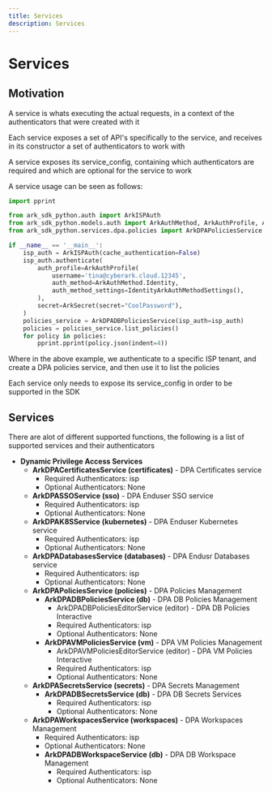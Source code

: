```yaml
---
title: Services
description: Services
---
```


# Services

## Motivation
A service is whats executing the actual requests, in a context of the authenticators that were created with it

Each service exposes a set of API's specifically to the service, and receives in its constructor a set of authenticators to work with

A service exposes its service_config, containing which authenticators are required and which are optional for the service to work

A service usage can be seen as follows:

```python
import pprint

from ark_sdk_python.auth import ArkISPAuth
from ark_sdk_python.models.auth import ArkAuthMethod, ArkAuthProfile, ArkSecret, IdentityArkAuthMethodSettings
from ark_sdk_python.services.dpa.policies import ArkDPAPoliciesService

if __name__ == '__main__':
    isp_auth = ArkISPAuth(cache_authentication=False)
    isp_auth.authenticate(
        auth_profile=ArkAuthProfile(
            username='tina@cyberark.cloud.12345',
            auth_method=ArkAuthMethod.Identity,
            auth_method_settings=IdentityArkAuthMethodSettings(),
        ),
        secret=ArkSecret(secret="CoolPassword"),
    )
    policies_service = ArkDPADBPoliciesService(isp_auth=isp_auth)
    policies = policies_service.list_policies()
    for policy in policies:
        pprint.pprint(policy.json(indent=4))
```

Where in the above example, we authenticate to a specific ISP tenant, and create a DPA policies service, and then use it to list the policies

Each service only needs to expose its service_config in order to be supported in the SDK

## Services
There are alot of different supported functions, the following is a list of supported services and their authenticators

- <b>Dynamic Privilege Access Services</b>
    - <b>ArkDPACertificatesService (certificates)</b> - DPA Certificates service
        - Required Authenticators: isp
        - Optional Authenticators: None
    - <b>ArkDPASSOService (sso)</b> - DPA Enduser SSO service
        - Required Authenticators: isp
        - Optional Authenticators: None
    - <b>ArkDPAK8SService (kubernetes)</b> - DPA Enduser Kubernetes service
        - Required Authenticators: isp
        - Optional Authenticators: None
    - <b>ArkDPADatabasesService (databases)</b> - DPA Endusr Databases service
        - Required Authenticators: isp
        - Optional Authenticators: None
    - <b>ArkDPAPoliciesService (policies)</b> - DPA Policies Management
        - <b>ArkDPADBPoliciesService (db)</b> - DPA DB Policies Management
            - ArkDPADBPoliciesEditorService (editor) - DPA DB Policies Interactive
            - Required Authenticators: isp
            - Optional Authenticators: None
        - <b>ArkDPAVMPoliciesService (vm)</b> - DPA VM Policies Management
            - ArkDPAVMPoliciesEditorService (editor) - DPA VM Policies Interactive
            - Required Authenticators: isp
            - Optional Authenticators: None
    - <b>ArkDPASecretsService (secrets)</b> - DPA Secrets Management
        - <b>ArkDPADBSecretsService (db)</b> - DPA DB Secrets Services
            - Required Authenticators: isp
            - Optional Authenticators: None
    - <b>ArkDPAWorkspacesService (workspaces)</b> - DPA Workspaces Management
        - Required Authenticators: isp
        - Optional Authenticators: None
        - <b>ArkDPADBWorkspaceService (db)</b> - DPA DB Workspace Management
            - Required Authenticators: isp
            - Optional Authenticators: None
